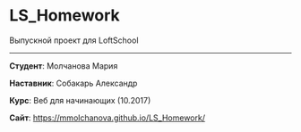 # LS_Homework

Выпускной проект для LoftSchool

-------

**Студент**: Молчанова Мария

**Наставник**: Собакарь Александр

**Курс**: Веб для начинающих (10.2017)

**Сайт**: https://mmolchanova.github.io/LS_Homework/
